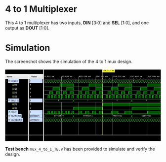 # 4 to 1 Multiplexer


This 4 to 1 multiplexer has two inputs, **DIN** [3:0] and **SEL** [1:0], and one output as **DOUT** [1:0].


# Simulation

The screenshot shows the simulation of the 4 to 1 mux design.
\
\
<img src='mux_4_to_1_SC.jpg'>


**Test bench** `mux_4_to_1_TB.v` has been provided to simulate and verify the design.

